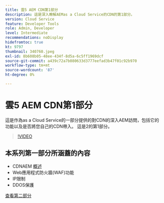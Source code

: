 ```yaml
---
title: 雲5 AEM CDN第1部分
description: 這是深入瞭解AEMas a Cloud Service的CDN的第1部分。
version: Cloud Service
feature: Developer Tools
role: Admin, Developer
level: Intermediate
recommendations: noDisplay
hidefromtoc: true
kt: 9797
thumbnail: 340760.jpeg
exl-id: 8b608b05-48ee-434f-8d5a-6c5ff1969dcf
source-git-commit: a439c72a7b080633d3777eefad3b47f01c92b970
workflow-type: tm+mt
source-wordcount: '87'
ht-degree: 0%

---
```


# 雲5 AEM CDN第1部分

這是作為as a Cloud Service的一部分提供的對CDN的深入AEM訪問，包括它的功能以及是否將您自己的CDN帶入。 這是2的第1部分。

>[!VIDEO](https://video.tv.adobe.com/v/340760?quality=12&learn=on)

## 本系列第一部分所涵蓋的內容

+ CDNAEM [概述](https://experienceleague.adobe.com/docs/experience-manager-cloud-service/content/implementing/content-delivery/cdn.html)
+ Web應用程式防火牆(WAF)功能
+ IP限制
+ DDOS保護

[查看第二部分](cloud5-aem-cdn-part2.md)